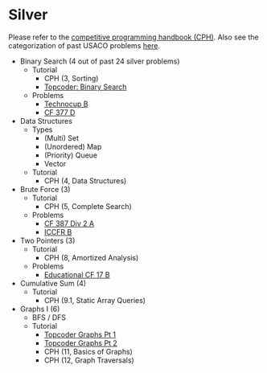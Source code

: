 # Silver

Please refer to the [competitive programming handbook (CPH)](https://cses.fi/book.pdf). Also see the categorization of past USACO problems [here](https://github.com/bqi343/USACO/blob/master/USACO%20Contests.md).

  * Binary Search (4 out of past 24 silver problems)
    * Tutorial
      * CPH (3, Sorting)
      * [Topcoder: Binary Search](https://www.topcoder.com/community/data-science/data-science-tutorials/binary-search/)
    * Problems
      * [Technocup B](http://codeforces.com/problemset/problem/780/B)
      * [CF 377 D](http://codeforces.com/problemset/problem/732/D)
  * Data Structures
    * Types
      * (Multi) Set
      * (Unordered) Map
      * (Priority) Queue
      * Vector
    * Tutorial
      * CPH (4, Data Structures)
  * Brute Force (3)
    * Tutorial
      * CPH (5, Complete Search)
    * Problems
      * [CF 387 Div 2 A](http://codeforces.com/problemset/problem/747/A)
      * [ICCFR B](http://codeforces.com/problemset/problem/724/B)
  * Two Pointers (3)
    * Tutorial
      * CPH (8, Amortized Analysis)
    * Problems
      * [Educational CF 17 B](http://codeforces.com/problemset/problem/762/B)
  * Cumulative Sum (4)
    * Tutorial
      * CPH (9.1, Static Array Queries) 
  * Graphs I (6)
    * BFS / DFS
    * Tutorial
      * [Topcoder Graphs Pt 1](https://www.topcoder.com/community/data-science/data-science-tutorials/introduction-to-graphs-and-their-data-structures-section-1/)
      * [Topcoder Graphs Pt 2](https://www.topcoder.com/community/data-science/data-science-tutorials/introduction-to-graphs-and-their-data-structures-section-2/)
      * CPH (11, Basics of Graphs)
      * CPH (12, Graph Traversals)
  
